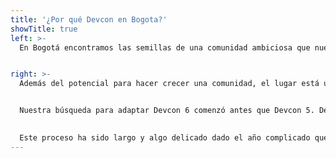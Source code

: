 ```yaml
---
title: '¿Por qué Devcon en Bogota?'
showTitle: true
left: >-
  En Bogotá encontramos las semillas de una comunidad ambiciosa que nuestro ecosistema podría ayudar a crecer. Desde constructores hasta entidades educativas, empresas locales y líderes de la industria y más, estamos entusiasmados de conocer y trabajar con aquellos que hacen uso local de la tecnología de Ethereum en el mundo real, y de promover esos esfuerzos.


right: >-
  Además del potencial para hacer crecer una comunidad, el lugar está ubicado a solo minutos de los hoteles y del Aeropuerto Internacional El Dorado de Bogotá y de los barrios históricos de Santa Fe y Candelaria. El centro de conferencias totalmente moderno está diseñado para manejar todo lo que requiere Devcon, desde catering hasta wifi, espacio para reuniones y más.


  Nuestra búsqueda para adaptar Devcon 6 comenzó antes que Devcon 5. Después de explorar lugares en más de diez ciudades de todo el mundo y evaluar meticulosamente cada uno frente a un amplio conjunto de criterios, el claro ganador fue Bogotá, Colombia.  
  

  Este proceso ha sido largo y algo delicado dado el año complicado que hemos tenido todos, pero estamos emocionados y confiados para Devcon 6 en Bogotá.
---
```

